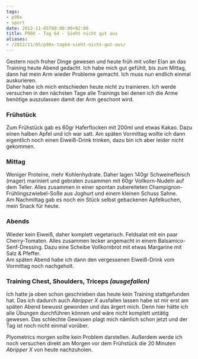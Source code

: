 ```yaml
---
tags:
- p90x
- sport
date: 2012-11-05T00:00:00+02:00
title: P90X - Tag 64 - Sieht nicht gut aus
aliases:
- /2012/11/05/p90x-tag64-sieht-nicht-gut-aus/
---
```


Gestern noch froher Dinge gewesen und heute früh mit voller Elan an das Training heute Abend gedacht. Ich habe mich gut gefühlt, bis zum Mittag, dann hat mein Arm wieder Probleme gemacht. Ich muss nun endlich einmal auskurieren.  
Daher habe ich mich entschieden heute nicht zu trainieren. Ich werde versuchen in den nächsten Tage alle Trainings bei denen ich die Arme benötige auszulassen damit der Arm geschont wird.

### Frühstück
Zum Frühstück gab es 60gr Haferflocken mit 200ml und etwas Kakao. Dazu einen halben Apfel und ich war satt. Am späten Vormittag wollte ich dann eigentlich noch einen Eiweiß-Drink trinken, dazu bin ich aber leider nicht gekommen.

### Mittag
Weniger Proteine, mehr Kohlenhydrate. Daher lagen 140gr Schweinefleisch (mager) mariniert und gebraten zusammen mit 60gr Vollkorn-Nudeln auf dem Teller. Alles zusammen in einer spontan zubereiteten Champignon-Frühlingszwiebel-Soße aus Joghurt und einem kleinen Schuss Sahne.  
Am Nachmittag gab es noch ein Stück selbst gebackenen Apfelkuchen, mein Snack für heute.

### Abends
Wieder kein Eiweiß, daher komplett vegetarisch. Feldsalat mit ein paar Cherry-Tomaten. Alles zusammen lecker angemacht in einem Balsamico-Senf-Dressing. Dazu eine Scheibe Vollkornbrot mit etwas Margarine mit Salz & Pfeffer.  
Am späten Abend habe ich dann den vergessenen Eiweiß-Drink vom Vormittag noch nachgeholt.

### Training Chest, Shoulders, Triceps _(ausgefallen)_
Ich hatte ja oben schon geschrieben das heute kein Training stattgefunden hat. Das ich dadurch auch _Abripper X_ ausfallen lassen habe ist mir erst am späten Abend bewusst geworden und das ärgert mich. Denn hier hätte ich alle Übungen durchführen können und wäre nicht komplett untätig gewesen. Das schlechte Gewissen plagt mich nämlich schon jetzt und der Tag ist noch nicht einmal vorüber.

Plyometrics morgen sollte kein Problem darstellen. Außerdem werde ich noch versuchen direkt am Morgen vor dem Frühstück die 20 Minuten _Abripper X_ von heute nachzuholen.

